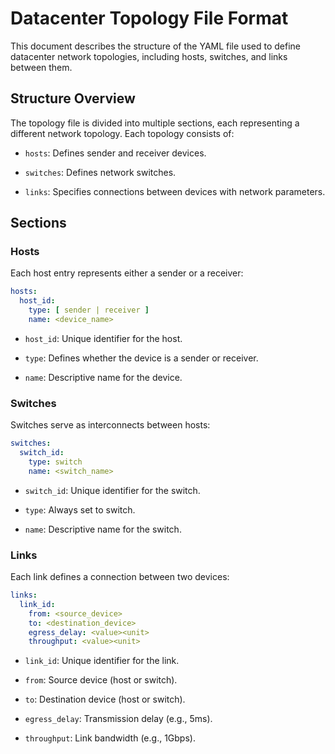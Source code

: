 # Datacenter Topology File Format

This document describes the structure of the YAML file used to define datacenter network topologies, including hosts,
switches, and links between them.

## Structure Overview

The topology file is divided into multiple sections, each representing a different network topology. Each topology
consists of:

- `hosts`: Defines sender and receiver devices.

- `switches`: Defines network switches.

- `links`: Specifies connections between devices with network parameters.

## Sections

### Hosts

Each host entry represents either a sender or a receiver:

```yaml
hosts:
  host_id:
    type: [ sender | receiver ]
    name: <device_name>
```

- `host_id`: Unique identifier for the host.

- `type`: Defines whether the device is a sender or receiver.

- `name`: Descriptive name for the device.

### Switches

Switches serve as interconnects between hosts:

```yaml
switches:
  switch_id:
    type: switch
    name: <switch_name>
```

- `switch_id`: Unique identifier for the switch.

- `type`: Always set to switch.

- `name`: Descriptive name for the switch.

### Links

Each link defines a connection between two devices:

```yaml
links:
  link_id:
    from: <source_device>
    to: <destination_device>
    egress_delay: <value><unit>
    throughput: <value><unit>
```

- `link_id`: Unique identifier for the link.

- `from`: Source device (host or switch).

- `to`: Destination device (host or switch).

- `egress_delay`: Transmission delay (e.g., 5ms).

- `throughput`: Link bandwidth (e.g., 1Gbps).
